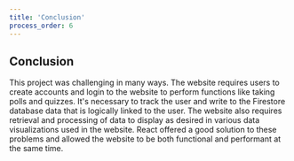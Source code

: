 ```yaml
---
title: 'Conclusion'
process_order: 6
---
```


## Conclusion

This project was challenging in many ways. The website requires users to create accounts and login to the website to perform functions like taking polls and quizzes. It's necessary to track the user and write to the Firestore database data that is logically linked to the user. The website also requires retrieval and processing of data to display as desired in various data visualizations used in the website. React offered a good solution to these problems and allowed the website to be both functional and performant at the same time.
